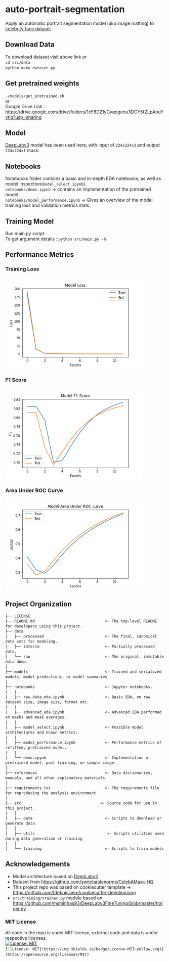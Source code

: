 auto-portrait-segmentation
==============================

Apply an automatic portrait segmentation model (aka image matting) to <a href="https://github.com/switchablenorms/CelebAMask-HQ">celebrity face dataset</a>.

## Download Data
To download dataset visit above link or <br />
`cd src/data` <br />
`python make_dataset.py`

## Get pretrained weights
`./models/get_pretrained.sh` <br /> or <br />
Google Drive Link : https://drive.google.com/drive/folders/1cF8D21yGyqogenu3DCY5fZLpAnuYvtlq?usp=sharing

## Model
<a href="https://arxiv.org/pdf/1706.05587.pdf">DeepLabv3</a> model has been used here, with input of `224x224x3` and output `224x224x1` mask.

## Notebooks
Notebooks folder contains a basic and in-depth EDA notebooks, as well as model inspection(`model_select.ipynb`). <br />
`notebooks/demo.ipynb` -> contains an implementation of the pretrained model.<br />
`notebooks/model_performance.ipynb` -> Gives an overview of the model training loss and validation metrics stats.

## Training Model
Run main.py script.<br />
To get argument details : `python src/main.py -h`

## Performance Metrics
### Training Loss
![Loss Plot](https://github.com/rahatsantosh/autoportrait_seg/blob/master/reports/fig/loss_plot.png)
### F1 Score
![F1 Metric Plot](https://github.com/rahatsantosh/autoportrait_seg/blob/master/reports/fig/f1_metric.png)
### Area Under ROC Curve
![AUROC Metric Plot](https://github.com/rahatsantosh/autoportrait_seg/blob/master/reports/fig/auroc_metric.png)

Project Organization
------------

    ├── LICENSE
    ├── README.md                               <- The top-level README for developers using this project.
    ├── data
    │   ├── processed                           <- The final, canonical data sets for modeling.
    │   ├── interim                             <- Partially processed data.
    │   └── raw                                 <- The original, immutable data dump.
    │
    ├── models                                  <- Trained and serialized models, model predictions, or model summaries
    │
    ├── notebooks                               <- Jupyter notebooks.
    |   |
    |   ├── raw_data_eda.ipynb                  <- Basic EDA, on raw dataset size, image size, format etc.
    |   |
    |   ├── advanced_eda.ipynb                  <- Advanced EDA performed on masks and mask averages.
    |   |
    |   ├── model_select.ipynb                  <- Possible model architectures and known metrics.
    |   |
    |   ├── model_performance.ipynb             <- Performance metrics of refitted, pretrained model.
    |   |
    |   └── demo.ipynb                          <- Implementation of pretrained model, post training, on sample image.
    │
    ├── references                              <- Data dictionaries, manuals, and all other explanatory materials.
    │
    ├── requirements.txt                        <- The requirements file for reproducing the analysis environment
    │
    ├── src           				          <- Source code for use in this project.
    │   │
    │   ├── data                                <- Scripts to download or generate data
    │   │
    │   ├── utils                                <- Scripts utilities used during data generation or training
    │   │
    │   └── training                            <- Scripts to train models

## Acknowledgements
* Model architecture based on <a href="https://arxiv.org/pdf/1706.05587.pdf">DeepLabv3</a>
* Dataset from https://github.com/switchablenorms/CelebAMask-HQ
* This project repo was based on cookiecutter template -> https://github.com/tdeboissiere/cookiecutter-deeplearning
* `src/training/trainer.py` module based on https://github.com/msminhas93/DeepLabv3FineTuning/blob/master/trainer.py

### MIT License
All code in the repo is under MIT license, external code and data is under respective licenses.<br />
[![License: MIT](https://img.shields.io/badge/License-MIT-yellow.svg)](https://opensource.org/licenses/MIT)  
`[![License: MIT](https://img.shields.io/badge/License-MIT-yellow.svg)](https://opensource.org/licenses/MIT)`
